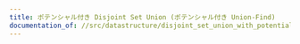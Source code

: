 ```yaml
---
title: ポテンシャル付き Disjoint Set Union (ポテンシャル付き Union-Find)
documentation_of: //src/datastructure/disjoint_set_union_with_potential.hpp
---
```

